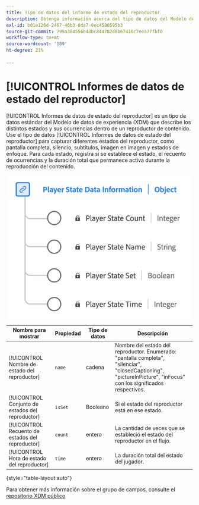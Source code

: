 ```yaml
---
title: Tipo de datos del informe de estado del reproductor
description: Obtenga información acerca del tipo de datos del Modelo de datos de experiencia (XDM) de creación de informes de datos de estado del reproductor.
exl-id: b01e126d-2467-46b3-8da7-8ec4580595b3
source-git-commit: 799a384556b43bc844782d8b67416c7eea77fbf0
workflow-type: tm+mt
source-wordcount: '189'
ht-degree: 21%

---
```


# [!UICONTROL Informes de datos de estado del reproductor]

[!UICONTROL Informes de datos de estado del reproductor] es un tipo de datos estándar del Modelo de datos de experiencia (XDM) que describe los distintos estados y sus ocurrencias dentro de un reproductor de contenido. Use el tipo de datos [!UICONTROL Informes de datos de estado del reproductor] para capturar diferentes estados del reproductor, como pantalla completa, silencio, subtítulos, imagen en imagen y estados de enfoque. Para cada estado, registra si se establece el estado, el recuento de ocurrencias y la duración total que permanece activa durante la reproducción del contenido.

![Un diagrama del tipo de datos de informe de datos de estado del reproductor.](../images/data-types/player-state-data-information.png)

| Nombre para mostrar | Propiedad | Tipo de datos | Descripción |
|-------------------|----------------|-----------|----------------------------------------------|
| [!UICONTROL Nombre de estado del reproductor] | `name` | cadena | Nombre del estado del reproductor. Enumerado: &quot;pantalla completa&quot;, &quot;silenciar&quot;, &quot;closedCaptioning&quot;, &quot;pictureInPicture&quot;, &quot;inFocus&quot; con los significados respectivos. |
| [!UICONTROL Conjunto de estados del reproductor] | `isSet` | Booleano | Si el estado del reproductor está en ese estado. |
| [!UICONTROL Recuento de estados del reproductor] | `count` | entero | La cantidad de veces que se estableció el estado del reproductor en el flujo. |
| [!UICONTROL Hora de estado del reproductor] | `time` | entero | La duración total del estado del jugador. |

{style="table-layout:auto"}

Para obtener más información sobre el grupo de campos, consulte el [repositorio XDM público](https://github.com/adobe/xdm/blob/master/components/datatypes/playerstatedata.schema.json)
